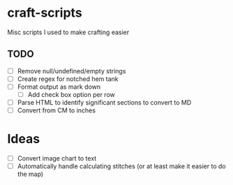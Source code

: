 # craft-scripts
Misc scripts I used to make crafting easier

## TODO
- [ ] Remove null/undefined/empty strings
- [ ] Create regex for notched hem tank
- [ ] Format output as mark down
  - [ ] Add check box option per row
- [ ] Parse HTML to identify significant sections to convert to MD
- [ ] Convert from CM to inches

# Ideas
- [ ] Convert image chart to text
- [ ] Automatically handle calculating stitches (or at least make it easier to do the map)